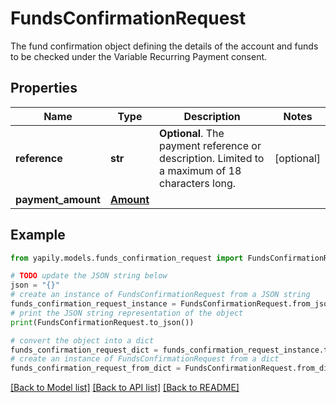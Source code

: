 # FundsConfirmationRequest

The fund confirmation object defining the details of the account and funds to be checked under the Variable Recurring Payment consent.

## Properties

Name | Type | Description | Notes
------------ | ------------- | ------------- | -------------
**reference** | **str** | __Optional__. The payment reference or description. Limited to a maximum of 18 characters long. | [optional] 
**payment_amount** | [**Amount**](Amount.md) |  | 

## Example

```python
from yapily.models.funds_confirmation_request import FundsConfirmationRequest

# TODO update the JSON string below
json = "{}"
# create an instance of FundsConfirmationRequest from a JSON string
funds_confirmation_request_instance = FundsConfirmationRequest.from_json(json)
# print the JSON string representation of the object
print(FundsConfirmationRequest.to_json())

# convert the object into a dict
funds_confirmation_request_dict = funds_confirmation_request_instance.to_dict()
# create an instance of FundsConfirmationRequest from a dict
funds_confirmation_request_from_dict = FundsConfirmationRequest.from_dict(funds_confirmation_request_dict)
```
[[Back to Model list]](../README.md#documentation-for-models) [[Back to API list]](../README.md#documentation-for-api-endpoints) [[Back to README]](../README.md)


